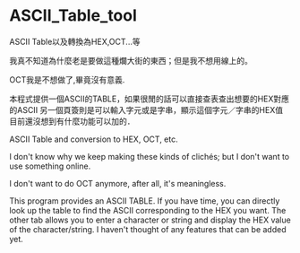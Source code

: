 # ASCII_Table_tool
ASCII Table以及轉換為HEX,OCT...等

我真不知道為什麼老是要做這種爛大街的東西；但是我不想用線上的。

OCT我是不想做了,畢竟沒有意義.

本程式提供一個ASCII的TABLE，如果很閒的話可以直接查表查出想要的HEX對應的ASCII
另一個頁簽則是可以輸入字元或是字串，顯示這個字元／字串的HEX值
目前還沒想到有什麼功能可以加的．


ASCII Table and conversion to HEX, OCT, etc.

I don't know why we keep making these kinds of clichés; but I don't want to use something online.

I don't want to do OCT anymore, after all, it's meaningless.

This program provides an ASCII TABLE. If you have time, you can directly look up the table to find the ASCII corresponding to the HEX you want.
The other tab allows you to enter a character or string and display the HEX value of the character/string.
I haven't thought of any features that can be added yet.
